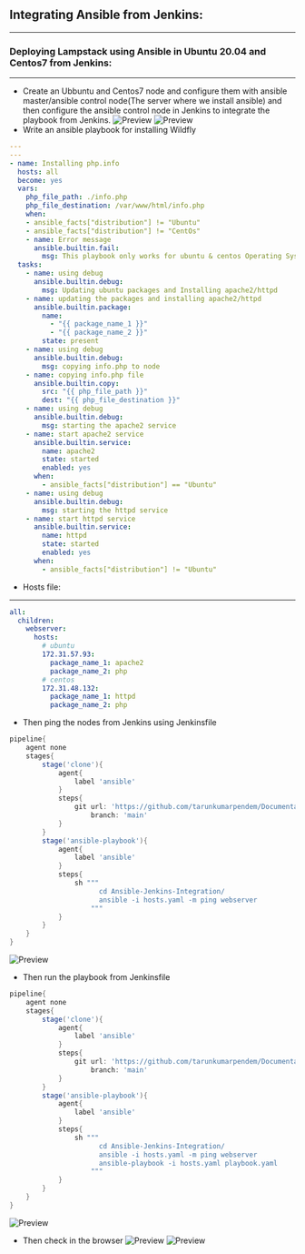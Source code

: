 ## Integrating Ansible from Jenkins:
------------------------------------
### Deploying Lampstack using Ansible in Ubuntu 20.04 and Centos7 from Jenkins:
-----------------------------------------------------------------------------
* Create an Ubbuntu and Centos7 node and configure them with ansible master/ansible control node(The server where we install ansible) and then configure the ansible control node in Jenkins to integrate the playbook from Jenkins.
![Preview](Images/ansible1.png)
![Preview](Images/ansible2.png)
* Write an ansible playbook for installing Wildfly
```yaml
---
--- 
- name: Installing php.info
  hosts: all 
  become: yes
  vars:
    php_file_path: ./info.php
    php_file_destination: /var/www/html/info.php
    when:
    - ansible_facts["distribution"] != "Ubuntu"
    - ansible_facts["distribution"] != "CentOs"
    - name: Error message
      ansible.builtin.fail:
        msg: This playbook only works for ubuntu & centos Operating Systems only try to run on those O.S's only..  
  tasks:
    - name: using debug
      ansible.builtin.debug:
        msg: Updating ubuntu packages and Installing apache2/httpd
    - name: updating the packages and installing apache2/httpd
      ansible.builtin.package:
        name: 
          - "{{ package_name_1 }}"
          - "{{ package_name_2 }}" 
        state: present
    - name: using debug
      ansible.builtin.debug:
        msg: copying info.php to node 
    - name: copying info.php file
      ansible.builtin.copy:
        src: "{{ php_file_path }}" 
        dest: "{{ php_file_destination }}"     
    - name: using debug
      ansible.builtin.debug:
        msg: starting the apache2 service 
    - name: start apache2 service
      ansible.builtin.service:
        name: apache2
        state: started
        enabled: yes
      when:
        - ansible_facts["distribution"] == "Ubuntu"   
    - name: using debug
      ansible.builtin.debug:
        msg: starting the httpd service
    - name: start httpd service
      ansible.builtin.service:
        name: httpd
        state: started
        enabled: yes 
      when:
        - ansible_facts["distribution"] != "Ubuntu"  
```
* Hosts file:
-------------
```yaml
all:
  children:
    webserver:
      hosts:
        # ubuntu
        172.31.57.93:
          package_name_1: apache2
          package_name_2: php
        # centos
        172.31.48.132:
          package_name_1: httpd
          package_name_2: php
```
* Then ping the nodes from Jenkins using Jenkinsfile
```groovy
pipeline{
    agent none
    stages{
        stage('clone'){
            agent{
                label 'ansible'
            }
            steps{
                git url: 'https://github.com/tarunkumarpendem/Documentations.git',
                    branch: 'main'
            }
        }
        stage('ansible-playbook'){
            agent{
                label 'ansible'
            }
            steps{
                sh """
                      cd Ansible-Jenkins-Integration/
                      ansible -i hosts.yaml -m ping webserver
                    """ 
            }
        }
    }
}
```
![Preview](Images/ansible3.png)
* Then run the playbook from Jenkinsfile
```groovy
pipeline{
    agent none
    stages{
        stage('clone'){
            agent{
                label 'ansible'
            }
            steps{
                git url: 'https://github.com/tarunkumarpendem/Documentations.git',
                    branch: 'main'
            }
        }
        stage('ansible-playbook'){
            agent{
                label 'ansible'
            }
            steps{
                sh """
                      cd Ansible-Jenkins-Integration/
                      ansible -i hosts.yaml -m ping webserver
                      ansible-playbook -i hosts.yaml playbook.yaml
                    """ 
            }
        }
    }
}
```
![Preview](Images/ansible4.png)
* Then check in the browser
![Preview](Images/ansible5.png)
![Preview](Images/ansible6.png)
